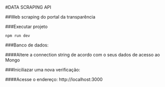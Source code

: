 #DATA SCRAPING API

##Web scraping do portal da transparência

###Executar projeto

`npm run dev`

###Banco de dados:

####Altere a connection string de acordo com o seus dados de acesso ao Mongo

###Iniciliazar uma nova verificação:

####Acesse o endereço: http://localhost:3000
